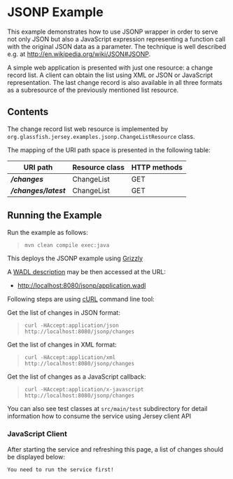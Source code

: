 <!--

    DO NOT ALTER OR REMOVE COPYRIGHT NOTICES OR THIS HEADER.

    Copyright (c) 2015 Oracle and/or its affiliates. All rights reserved.

    The contents of this file are subject to the terms of either the GNU
    General Public License Version 2 only ("GPL") or the Common Development
    and Distribution License("CDDL") (collectively, the "License").  You
    may not use this file except in compliance with the License.  You can
    obtain a copy of the License at
    http://glassfish.java.net/public/CDDL+GPL_1_1.html
    or packager/legal/LICENSE.txt.  See the License for the specific
    language governing permissions and limitations under the License.

    When distributing the software, include this License Header Notice in each
    file and include the License file at packager/legal/LICENSE.txt.

    GPL Classpath Exception:
    Oracle designates this particular file as subject to the "Classpath"
    exception as provided by Oracle in the GPL Version 2 section of the License
    file that accompanied this code.

    Modifications:
    If applicable, add the following below the License Header, with the fields
    enclosed by brackets [] replaced by your own identifying information:
    "Portions Copyright [year] [name of copyright owner]"

    Contributor(s):
    If you wish your version of this file to be governed by only the CDDL or
    only the GPL Version 2, indicate your decision by adding "[Contributor]
    elects to include this software in this distribution under the [CDDL or GPL
    Version 2] license."  If you don't indicate a single choice of license, a
    recipient has the option to distribute your version of this file under
    either the CDDL, the GPL Version 2 or to extend the choice of license to
    its licensees as provided above.  However, if you add GPL Version 2 code
    and therefore, elected the GPL Version 2 license, then the option applies
    only if the new code is made subject to such option by the copyright
    holder.

-->

JSONP Example
=============

This example demonstrates how to use JSONP wrapper in order to serve not
only JSON but also a JavaScript expression representing a function call
with the original JSON data as a parameter. The technique is well
described e.g. at <http://en.wikipedia.org/wiki/JSON#JSONP>.

A simple web application is presented with just one resource: a change
record list. A client can obtain the list using XML or JSON or
JavaScript representation. The last change record is also available in
all three formats as a subresource of the previously mentioned list
resource.

Contents
--------

The change record list web resource is implemented by
`org.glassfish.jersey.examples.jsonp.ChangeListResource` class.

The mapping of the URI path space is presented in the following table:

URI path                | Resource class   | HTTP methods
----------------------- | ---------------- | --------------
**_/changes_**          | ChangeList       | GET
**_/changes/latest_**   | ChangeList       | GET

Running the Example
-------------------

Run the example as follows:

>     mvn clean compile exec:java

This deploys the JSONP example using [Grizzly](http://grizzly.java.net/)

A [WADL description](http://wadl.java.net/#spec) may be then accessed at the URL:

- <http://localhost:8080/jsonp/application.wadl>

Following steps are using [cURL](http://curl.haxx.se/) command line tool:

Get the list of changes in JSON format:

>     curl -HAccept:application/json http://localhost:8080/jsonp/changes

Get the list of changes in XML format:

>     curl -HAccept:application/xml http://localhost:8080/jsonp/changes

Get the list of changes as a JavaScript callback:

>     curl -HAccept:application/x-javascript http://localhost:8080/jsonp/changes

You can also see test classes at `src/main/test` subdirectory for detail
information how to consume the service using Jersey client API

### JavaScript Client

After starting the service and refreshing this page, a list of changes
should be displayed below:

`You need to run the service first!`
